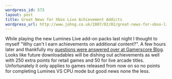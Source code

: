```yaml
--- 
wordpress_id: 573
layout: post
title: Great News for Xbox Live Achievement Addicts
wordpress_url: http://www.johng.co.uk/2007/02/02/great-news-for-xbox-live-achievement-addicts/
---
```

While playing the new Lumines Live add-on packs last night I thought to myself "Why can't I earn achievements on additional content?". A few hours later and thankfully my <a href="http://gamerscoreblog.com/team/archive/2007/02/01/540575.aspx">questions were answered over at Gamerscore Blog</a>. Looks like future downloadables will be dishing out achievements as well with 250 extra points for retail games and 50 for live arcade titles. Unfortunately it only applies to games released from now on so no points for completing Lumines VS CPU mode but good news none the less.
